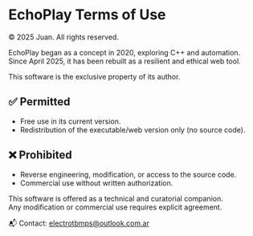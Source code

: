# EchoPlay Terms of Use  
© 2025 Juan. All rights reserved.

EchoPlay began as a concept in 2020, exploring C++ and automation.  
Since April 2025, it has been rebuilt as a resilient and ethical web tool.

This software is the exclusive property of its author.

## ✅ Permitted
- Free use in its current version.
- Redistribution of the executable/web version only (no source code).

## ❌ Prohibited
- Reverse engineering, modification, or access to the source code.
- Commercial use without written authorization.

This software is offered as a technical and curatorial companion.  
Any modification or commercial use requires explicit agreement.

📬 Contact: [electrotbmps@outlook.com.ar](mailto:electrotbmps@outlook.com.ar)
